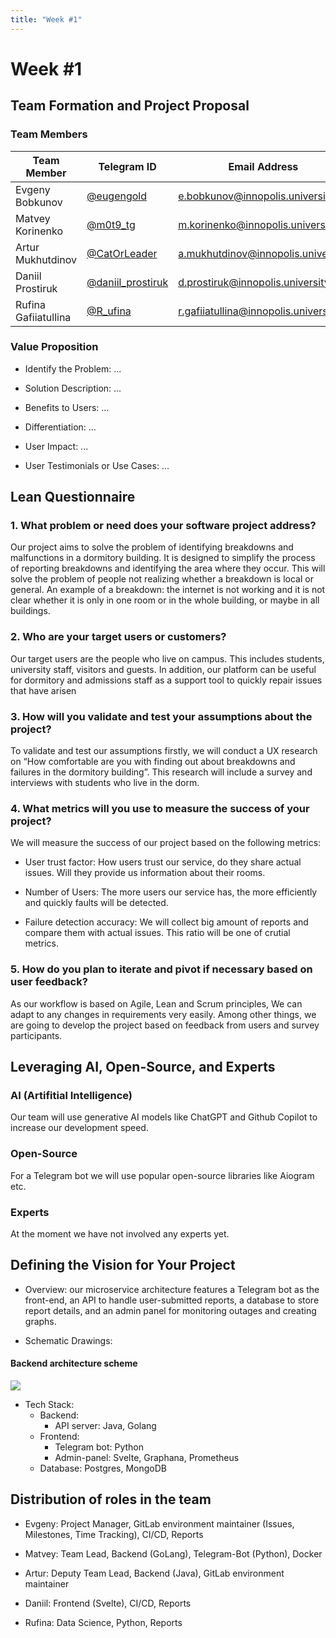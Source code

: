 ```yaml
---
title: "Week #1"
---
```


# Week #1

## **Team Formation and Project Proposal**

### **Team Members**

| Team Member              | Telegram ID   | Email Address   |
|--------------------------|---------------|-----------------|
| Evgeny Bobkunov     | [@eugengold](https://t.me/eugengold) | e.bobkunov@innopolis.university |
| Matvey Korinenko            | [@m0t9_tg](https://t.me/m0t9_tg) | m.korinenko@innopolis.university |
| Artur Mukhutdinov            | [@CatOrLeader](https://t.me/CatOrLeader) | a.mukhutdinov@innopolis.university |
| Daniil Prostiruk            | [@daniil_prostiruk](https://t.me/daniil_prostiruk) | d.prostiruk@innopolis.university |
| Rufina Gafiiatullina            | [@R_ufina](https://t.me/R_ufina) | r.gafiiatullina@innopolis.university |

### **Value Proposition**

- Identify the Problem:
...

- Solution Description:
...

- Benefits to Users:
...

- Differentiation:
...

- User Impact:
...

- User Testimonials or Use Cases:
...

## **Lean Questionnaire**

### 1. What problem or need does your software project address?

Our project aims to solve the problem of identifying breakdowns and malfunctions in a dormitory building. It is designed to simplify the process of reporting breakdowns and identifying the area where they occur. This will solve the problem of people not realizing whether a breakdown is local or general. An example of a breakdown: the internet is not working and it is not clear whether it is only in one room or in the whole building, or maybe in all buildings.

### 2. Who are your target users or customers?

Our target users are the people who live on campus. This includes students, university staff, visitors and guests. In addition, our platform can be useful for dormitory and admissions staff as a support tool to quickly repair issues that have arisen

### 3. How will you validate and test your assumptions about the project?

To validate and test our assumptions firstly, we will conduct a UX research on “How comfortable are you with finding out about breakdowns and failures in the dormitory building”. This research will include a survey and interviews with students who live in the dorm.

### 4. What metrics will you use to measure the success of your project?

We will measure the success of our project based on the following metrics:

- User trust factor: How users trust our service, do they share actual issues. Will they provide us information about their rooms.

- Number of Users: The more users our service has, the more efficiently and quickly faults will be detected.

- Failure detection accuracy: We will collect big amount of reports and compare them with actual issues. This ratio will be one of crutial metrics.

### 5. How do you plan to iterate and pivot if necessary based on user feedback?

As our workflow is based on Agile, Lean and Scrum principles, We can adapt to any changes in requirements very easily. Among other things, we are going to develop the project based on feedback from users and survey participants.

## **Leveraging AI, Open-Source, and Experts**

### AI (Artifitial Intelligence)

Our team will use generative AI models like ChatGPT and Github Copilot to increase our development speed.

### Open-Source

For a Telegram bot we will use popular open-source libraries like Aiogram etc.

### Experts

At the moment we have not involved any experts yet.

## **Defining the Vision for Your Project**

- Overview: our microservice architecture features a Telegram bot as the front-end, an API to handle user-submitted reports, a database to store report details, and an admin panel for monitoring outages and creating graphs.

- Schematic Drawings:

#### Backend architecture scheme

<img src="/2024/Monidorm/backend_architecture.drawio.png"> 

- Tech Stack:
   - Backend:
      - API server: Java, Golang
   - Frontend:
      - Telegram bot: Python
      - Admin-panel: Svelte, Graphana, Prometheus
   - Database: Postgres, MongoDB

## **Distribution of roles in the team**

- Evgeny: Project Manager, GitLab environment maintainer (Issues, Milestones, Time Tracking), CI/CD, Reports

- Matvey: Team Lead, Backend (GoLang), Telegram-Bot (Python), Docker

- Artur: Deputy Team Lead, Backend (Java), GitLab environment maintainer

- Daniil: Frontend (Svelte), CI/CD, Reports

- Rufina: Data Science, Python, Reports
